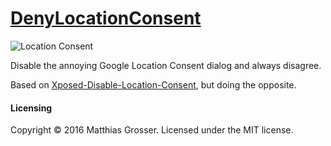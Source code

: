 # [DenyLocationConsent](http://repo.xposed.info/module/org.brainkiller.xposed.denylocationconsent)

![Location Consent](https://raw.githubusercontent.com/mtgrosser/DenyLocationConsent/master/images/location_consent.png)

Disable the annoying Google Location Consent dialog and always disagree.

Based on [Xposed-Disable-Location-Consent](https://github.com/MohammadAG/Xposed-Disable-Location-Consent), but doing the opposite.

#### Licensing
Copyright &copy; 2016 Matthias Grosser. Licensed under the MIT license.

